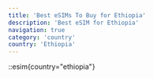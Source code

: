 ```yaml
---
title: 'Best eSIMs To Buy for Ethiopia'
description: 'Best eSIM for Ethiopia'
navigation: true
category: 'country'
country: 'Ethiopia'
---
```


::esim{country="ethiopia"}
